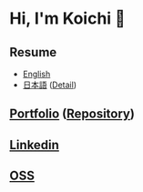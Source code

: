 # Hi, I'm Koichi 👋

## Resume
- [English](https://github.com/kupuma-ru21/kupuma-ru21/blob/main/resume_english.pdf)
- [日本語](https://github.com/kupuma-ru21/kupuma-ru21/blob/main/resume_japanese.pdf) ([Detail](https://github.com/kupuma-ru21/kupuma-ru21/blob/main/RESUME_DRAFT.md))

## [Portfolio](https://kupuma-ru21.com) ([Repository](https://github.com/kupuma-ru21/portfolio))

## [Linkedin](https://www.linkedin.com/in/koichi-kimura-06ba14259/)

## [OSS](https://www.linkedin.com/in/koichi-kimura-06ba14259/)
